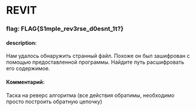 # REVIT
### flag: FLAG{S1mple_rev3rse_d0esnt_1t?}
#### description:
Нам удалось обнаружить странный файл. Похоже он был зашифрован с помощью предоставленной программы. Найдите путь расшифровать его содержимое.  
#### Комментарий:
Таска на реверс алгоритма (все действия обратимы, необходимо просто построить обратную цепочку)
